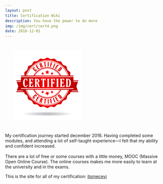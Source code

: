 ```yaml
---
layout: post
title: Certification Wiki
description: You have the power to do more
img: /img/cert/cert4.png
date: 2016-12-01
---
```



<img class="col one right" src="/img/cert/cert2.png" style="padding:25px">

My certification journey started december 2016. Having completed some modules, and attending a lot of self-taught experience—I felt that my ability and confident increased. 
<Br>
<Br>
There are a lot of free or some courses with a little money, MOOC (Massive Open Online Course). The online courses makes me more easily to learn at the university and in the exams.

This is the site for all of my certification: <a href="https://certification.gitbook.io/cevi/">itsmecevi</a>
